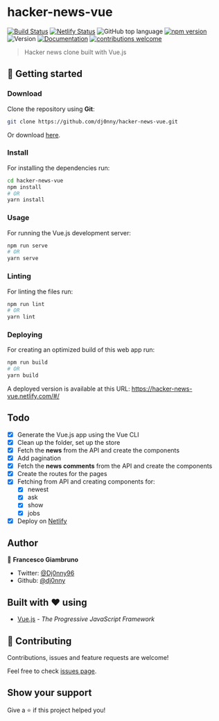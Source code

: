 # hacker-news-vue

[![Build Status](https://travis-ci.org/dj0nny/hacker-news-vue.svg?branch=develop)](https://travis-ci.org/dj0nny/hacker-news-vue)
[![Netlify Status](https://api.netlify.com/api/v1/badges/71fe4c19-f0fc-4975-b959-95cc219702c7/deploy-status)](https://app.netlify.com/sites/hacker-news-vue/deploys)
![GitHub top language](https://img.shields.io/github/languages/top/dj0nny/hacker-news-vue)
[![npm version](https://badge.fury.io/js/vue.svg)](https://badge.fury.io/js/vue)
![Version](https://img.shields.io/badge/version-1.0.0-blue.svg?cacheSeconds=2592000)
[![Documentation](https://img.shields.io/badge/documentation-yes-brightgreen.svg)](https://github.com/dj0nny/hacker-news-vue#readme)
[![contributions welcome](https://img.shields.io/badge/contributions-welcome-brightgreen.svg?style=flat)](https://github.com/dwyl/esta/issues)


> Hacker news clone built with Vue.js

## :rocket: Getting started

### Download

Clone the repository using **Git**:
```bash
git clone https://github.com/dj0nny/hacker-news-vue.git
```
Or download [here](https://github.com/dj0nny/hacker-news-vue/archive/develop.zip).

### Install

For installing the dependencies run:

```sh
cd hacker-news-vue
npm install
# OR
yarn install
```

### Usage

For running the Vue.js development server:

```sh
npm run serve
# OR
yarn serve
```
### Linting

For linting the files run:

```sh
npm run lint
# OR
yarn lint
```

### Deploying

For creating an optimized build of this web app run:

```sh
npm run build
# OR
yarn build
```

A deployed version is available at this URL: https://hacker-news-vue.netlify.com/#/

## Todo

- [x] Generate the Vue.js app using the Vue CLI
- [x] Clean up the folder, set up the store
- [x] Fetch the **news** from the API and create the components
- [x] Add pagination
- [x] Fetch the **news comments** from the API and create the components
- [x] Create the routes for the pages
- [x] Fetching from API and creating components for:
  - [x] newest
  - [x] ask
  - [x] show
  - [x] jobs
- [x] Deploy on [Netlify](https://netlify.com)

## Author

👤 **Francesco Giambruno**

* Twitter: [@Dj0nny96](https://twitter.com/Dj0nny96)
* Github: [@dj0nny](https://github.com/dj0nny)

## Built with :heart: using
* [Vue.js](https://vuejs.org/) - _The Progressive
JavaScript Framework_

## 🤝 Contributing

Contributions, issues and feature requests are welcome!

Feel free to check [issues page](https://github.com/dj0nny/hacker-news-vue/issues).

## Show your support

Give a ⭐️ if this project helped you!